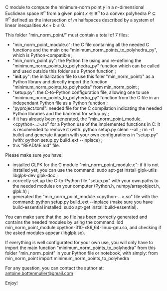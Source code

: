 C module to compute the minimum-norm point $y$ in a $n$-dimensional Euclidean space $\mathbb{R}^n$ from a given point $x \in \mathbb{R}^n$ to a convex polyhedra $P \subseteq \mathbb{R}^n$ defined as the intersection of $m$ halfspaces described by a system of linear inequalities $Ax + b \leq 0$.

This folder "min_norm_point/" must contain a total of 7 files:
* "min_norm_point_module.c": the C file containing all the needed C functions and the main one "minimum_norm_points_to_polyhedra_py", which is Python-compatible ;
* "min_norm_point.py": the Python file using and re-defining the "minimum_norm_points_to_polyhedra_py" function which can be called and used outside this folder as a Python function ;
* "__init__.py": the initialization file to use this foler "min_norm_point/" as a Python library and directly import the function "minimum_norm_points_to_polyhedra" from min_norm_point ;
* "setup.py": the C-to-Python configuration file, allowing one to use "minimum_norm_points_to_polyhedra_py" function from the C file in an independant Python file as a Python function ;
* "pyproject.toml": needed file for the C compilation indicating the needed Python libraries and the backend for setup.py ;
* if it has already been generated, the "min_norm_point_module.<cpython-...>.so" for a Python use of the implemented functions in C: it is recomended to remove it (with: python setup.py clean --all ; rm -rf build) and generate it again with your own configurations in "setup.py" (with: python setup.py build_ext --inplace) ;
* this "README.md" file.

Please make sure you have:
* installed GLPK for the C module "min_norm_point_module.c": if it is not installed yet, you can use the command: sudo apt-get install glpk-utils libglpk-dev glpk-doc ;
* correctly set up the C-to-Python file "setup.py" with your own paths to the needed modules on your computer (Python.h, numpy/arrayobject.h, glpk.h) ;
* generated the "min_norm_point_module.<cpython-...>.so" file with the command: python setup.py build_ext --inplace (make sure you have build-essential installed: sudo apt-get install build-essential).

You can make sure that the .so file has been correctly generated and contains the needed modules by using the command: ldd min_norm_point_module.cpython-310-x86_64-linux-gnu.so, and checking if the asked modules appear (libglpk.so).

If everything is well configurated for your own use, you will only have to import the main function "minimum_norm_points_to_polyhedra" from this folder "min_norm_point" in your Python file or notebook, with simply: 
from min_norm_point import minimum_norm_points_to_polyhedra

For any question, you can contact the author at: antoine.bottenmuller@gmail.com

Enjoy!
